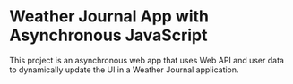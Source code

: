 # Weather Journal App with Asynchronous JavaScript

This project is an asynchronous web app that uses Web API and user data to dynamically update the UI in a Weather Journal application.
